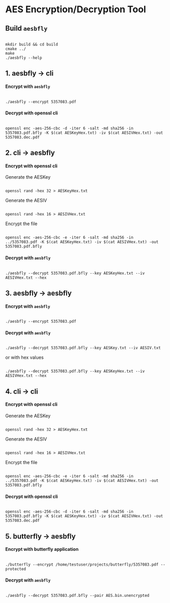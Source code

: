 # AES Encryption/Decryption Tool

## Build `aesbfly`

<pre><code>
mkdir build && cd build
cmake ../
make
./aesbfly --help
</code></pre>

## 1. aesbfly -> cli
#### Encrypt with `aesbfly`

<pre><code>
./aesbfly --encrypt 5357083.pdf
</code></pre>

#### Decrypt with openssl cli

<pre><code>
openssl enc -aes-256-cbc -d -iter 6 -salt -md sha256 -in 5357083.pdf.bfly -K $(cat AESKeyHex.txt) -iv $(cat AESIVHex.txt) -out 5357083.dec.pdf
</code></pre>

## 2. cli -> aesbfly
#### Encrypt with openssl cli

Generate the AESKey
<pre><code>
openssl rand -hex 32 > AESKeyHex.txt
</code></pre>

Generate the AESIV
<pre><code>
openssl rand -hex 16 > AESIVHex.txt
</code></pre>

Encrypt the file
<pre><code>
openssl enc -aes-256-cbc -e -iter 6 -salt -md sha256 -in ../5357083.pdf -K $(cat AESKeyHex.txt) -iv $(cat AESIVHex.txt) -out 5357083.pdf.bfly
</code></pre>

#### Decrypt with `aesbfly`

<pre><code>
./aesbfly --decrypt 5357083.pdf.bfly --key AESKeyHex.txt --iv AESIVHex.txt --hex 
</code></pre>

## 3. aesbfly -> aesbfly
#### Encrypt with `aesbfly`

<pre><code>
./aesbfly --encrypt 5357083.pdf
</code></pre>

#### Decrypt with `aesbfly`

<pre><code>
./aesbfly --decrypt 5357083.pdf.bfly --key AESKey.txt --iv AESIV.txt 
</code></pre>
or with hex values
<pre><code>
./aesbfly --decrypt 5357083.pdf.bfly --key AESKeyHex.txt --iv AESIVHex.txt --hex 
</code></pre>

## 4. cli -> cli
#### Encrypt with openssl cli

Generate the AESKey
<pre><code>
openssl rand -hex 32 > AESKeyHex.txt
</code></pre>

Generate the AESIV
<pre><code>
openssl rand -hex 16 > AESIVHex.txt
</code></pre>

Encrypt the file
<pre><code>
openssl enc -aes-256-cbc -e -iter 6 -salt -md sha256 -in ../5357083.pdf -K $(cat AESKeyHex.txt) -iv $(cat AESIVHex.txt) -out 5357083.pdf.bfly
</code></pre>

#### Decrypt with openssl cli

<pre><code>
openssl enc -aes-256-cbc -d -iter 6 -salt -md sha256 -in 5357083.pdf.bfly -K $(cat AESKeyHex.txt) -iv $(cat AESIVHex.txt) -out 5357083.dec.pdf
</code></pre>


## 5. butterfly -> aesbfly
#### Encrypt with butterfly application
<pre><code>
./butterfly --encrypt /home/testuser/projects/butterfly/5357083.pdf --protected
</code></pre>

#### Decrypt with `aesbfly`
<pre><code>
./aesbfly --decrypt 5357083.pdf.bfly --pair AES.bin.unencrypted
</code></pre>
